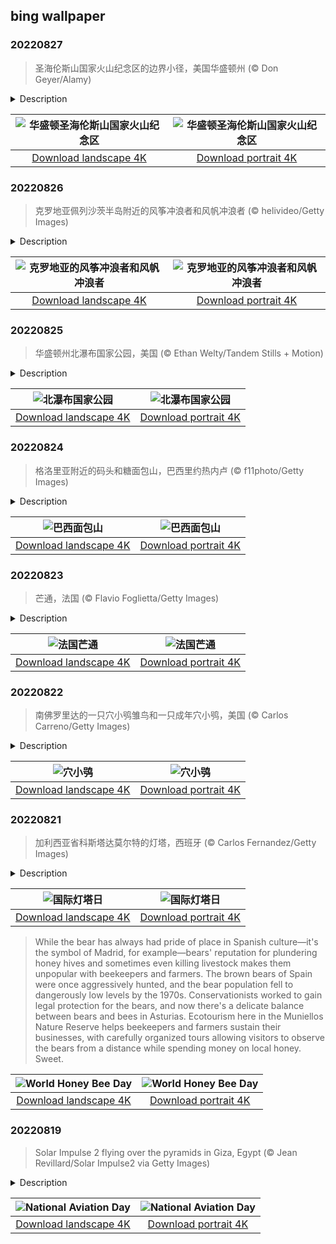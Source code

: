 ## bing wallpaper

### 20220827

> 圣海伦斯山国家火山纪念区的边界小径，美国华盛顿州 (© Don Geyer/Alamy)

<details>
<summary>Description</summary>

> 今天是美国历史上重要的一天。照片里是圣海伦斯山国家火山纪念区的一条边界小径。40年前的今天，吉福品彻国家森林内的11万英亩土地被专门划出来，以纪念美国最致命、最具破坏性的火山喷发。1980年5月18日，圣海伦斯火山喷发了近9个小时，永远地改变了华盛顿的地貌。那天，火山从周日早上8点半左右开始喷发，同时还发生了强度5.1级的地震。这引发了所谓的“横向喷发”，即熔岩从火山的一侧而不是顶部喷发出来。最初的喷发使这座山的海拔下降了1000多英尺，引发了大规模的雪崩，摧毁了周围约150平方英里的森林。最终造成57人丧生，200座房屋和附近约200英里的高速公路被毁。
> 
> 该纪念区由里根总统于1982年建立，以保护该地区用于研究、休闲和教育。火山喷发后，纪念区内的土地一直在休养生息、自然恢复。尽管人们相信圣海伦斯火山将在未来几个世纪内再次喷发，但这并没有阻止人们前来这里徒步和登山。
> 
> 

</details>

| ![华盛顿圣海伦斯山国家火山纪念区](https://cn.bing.com/th?id=OHR.MSHV_ZH-CN9630204701_UHD.jpg&pid=hp&w=400&h=224&rs=1&c=4) | ![华盛顿圣海伦斯山国家火山纪念区](https://cn.bing.com/th?id=OHR.MSHV_ZH-CN9630204701_1080x1920.jpg&pid=hp&w=155&h=315&rs=1&c=4) |
|:---------:|:---------:|
| [Download landscape 4K](https://cn.bing.com/th?id=OHR.MSHV_ZH-CN9630204701_UHD.jpg) | [Download portrait 4K](https://cn.bing.com/th?id=OHR.MSHV_ZH-CN9630204701_1080x1920.jpg) |

### 20220826

> 克罗地亚佩列沙茨半岛附近的风筝冲浪者和风帆冲浪者 (© helivideo/Getty Images)

<details>
<summary>Description</summary>

> 在人们发明的各种各样的冲浪方式中，风筝冲浪是最新的一种。它借鉴了之前的各种板类运动，比如滑雪、滑水、尾波滑水，当然还有风帆冲浪。就像单板滑雪和双板滑雪玩家一样，风帆冲浪者和风筝冲浪者也经常共享运动空间，正如这张照片中一样。这里是克罗地亚佩列沙茨半岛附近，夏季的那几个月里，当陆地热气蒸腾时，亚得里亚海凉爽的海风会源源不断吹向陆地，让你享受午后微风。
> 
> 风筝冲浪开始于20世纪90年代。冲浪者们拿风筝充当滑翔伞，做起各种动作来更加得心应手。风筝是充气的，当它落在水面上时，会有浮力。用来冲浪的风筝冲浪板一端是尖的；而用来在平坦的水面上滑行的风筝冲浪板的两端则是一样的形状。
> 
> 

</details>

| ![克罗地亚的风筝冲浪者和风帆冲浪者](https://cn.bing.com/th?id=OHR.PeljesacWind_ZH-CN9299214248_UHD.jpg&pid=hp&w=400&h=224&rs=1&c=4) | ![克罗地亚的风筝冲浪者和风帆冲浪者](https://cn.bing.com/th?id=OHR.PeljesacWind_ZH-CN9299214248_1080x1920.jpg&pid=hp&w=155&h=315&rs=1&c=4) |
|:---------:|:---------:|
| [Download landscape 4K](https://cn.bing.com/th?id=OHR.PeljesacWind_ZH-CN9299214248_UHD.jpg) | [Download portrait 4K](https://cn.bing.com/th?id=OHR.PeljesacWind_ZH-CN9299214248_1080x1920.jpg) |

### 20220825

> 华盛顿州北瀑布国家公园，美国 (© Ethan Welty/Tandem Stills + Motion)

<details>
<summary>Description</summary>

> 北瀑布是华盛顿州的三大国家公园之一（其他两个是奥林匹克国家公园和雷尼尔山国家公园）。北瀑布也是该州最新的国家公园，创建于1968年。它可能是美国本土48个州中最崎岖的公园，包含50多万英亩的陡峭山峰，广阔的森林，以及许多水道的源头。它拥有美国除阿拉斯加之外最广阔的冰川系统。 该公园的大部分地区都未开发，因此几乎没有道路、建筑或人迹。尽管它距离西雅图和温哥华这样的大都市不到100英里（直线距离），但它还是相对与世隔绝的。这片荒野提醒了人们，为什么要创建国家公园管理局，是为了保护这些最特殊的地方的自然状态。
> 
> 
> 
> 

</details>

| ![北瀑布国家公园](https://cn.bing.com/th?id=OHR.CascadesNP_ZH-CN1830542356_UHD.jpg&pid=hp&w=400&h=224&rs=1&c=4) | ![北瀑布国家公园](https://cn.bing.com/th?id=OHR.CascadesNP_ZH-CN1830542356_1080x1920.jpg&pid=hp&w=155&h=315&rs=1&c=4) |
|:---------:|:---------:|
| [Download landscape 4K](https://cn.bing.com/th?id=OHR.CascadesNP_ZH-CN1830542356_UHD.jpg) | [Download portrait 4K](https://cn.bing.com/th?id=OHR.CascadesNP_ZH-CN1830542356_1080x1920.jpg) |

### 20220824

> 格洛里亚附近的码头和糖面包山，巴西里约热内卢 (© f11photo/Getty Images)

<details>
<summary>Description</summary>

> 面包山可能是巴西最享誉国际的地方之一，在这里可以俯瞰瓜纳巴拉湾和繁华的里约热内卢。一条著名的缆车将乌卡山（高215米，是前往面包山要经过的第一座山）与糖面包山（396米）连接起来。它们共同构成了面包山和乌卡山的自然纪念碑，与耶稣雕像一起，成为该市最著名的宣传形象。缆车还从这两座山连接到红色海滩。这条缆车路线构思于1908年并于1912年投入运营。它是巴西的第一辆缆车，也是世界上第三辆缆车。
> 
> 照片里的是格洛里亚码头，码头的水里倒映着令人震撼的山峰以及停靠的游艇。坐落在面包山和科尔科瓦多山脉间的格洛里亚码头是该市最受欢迎的海滨目的地之一。这里曾在2016年里约奥运会和残奥会期间举办过帆船比赛，现在每年能接待约130万名游客。这个码头是南美主要的租船地之一，可以容纳长度达60米的游艇。在这里，你可以游览弗拉门戈公园（市内最大的公园和休闲区），也可以欣赏面包山的绝佳景色。
> 
> 

</details>

| ![巴西面包山](https://cn.bing.com/th?id=OHR.MarinaDaGloria_ZH-CN6894795645_UHD.jpg&pid=hp&w=400&h=224&rs=1&c=4) | ![巴西面包山](https://cn.bing.com/th?id=OHR.MarinaDaGloria_ZH-CN6894795645_1080x1920.jpg&pid=hp&w=155&h=315&rs=1&c=4) |
|:---------:|:---------:|
| [Download landscape 4K](https://cn.bing.com/th?id=OHR.MarinaDaGloria_ZH-CN6894795645_UHD.jpg) | [Download portrait 4K](https://cn.bing.com/th?id=OHR.MarinaDaGloria_ZH-CN6894795645_1080x1920.jpg) |

### 20220823

> 芒通，法国 (© Flavio Foglietta/Getty Images)

<details>
<summary>Description</summary>

> 芒通位于法国里维埃拉的东端，靠近意大利边境，被誉为“法国明珠”。芒通的美景和绝好的天气备受赞誉，这里平均每年有316天是全日照或部分日照。这种气候使芒通享有惊人的柠檬产量，因而当地也有了一年一度的柠檬节。这是一个在2月份举行的为期17天的盛会，以柠檬和橙子制成的花车和雕塑为特色。这场盛会要用掉近150吨水果，接待超过20万名游客。
> 
> 由于其战略位置，几个世纪以来，芒通及其周边地区一直被各种势力所觊觎。摩纳哥王子、拿破仑三世、德国纳粹和撒丁王国国王都曾执掌过这颗明珠。如今的芒通有着华丽的花园、色彩柔和的建筑、海滩、咖啡馆、夜生活，当然还有柠檬。
> 
> 

</details>

| ![法国芒通](https://cn.bing.com/th?id=OHR.MentonFrance_ZH-CN5849270429_UHD.jpg&pid=hp&w=400&h=224&rs=1&c=4) | ![法国芒通](https://cn.bing.com/th?id=OHR.MentonFrance_ZH-CN5849270429_1080x1920.jpg&pid=hp&w=155&h=315&rs=1&c=4) |
|:---------:|:---------:|
| [Download landscape 4K](https://cn.bing.com/th?id=OHR.MentonFrance_ZH-CN5849270429_UHD.jpg) | [Download portrait 4K](https://cn.bing.com/th?id=OHR.MentonFrance_ZH-CN5849270429_1080x1920.jpg) |

### 20220822

> 南佛罗里达的一只穴小鸮雏鸟和一只成年穴小鸮，美国 (© Carlos Carreno/Getty Images)

<details>
<summary>Description</summary>

> 你在树上可找不到这些小家伙。它们是穴小鸮，这个名字意味着它们生活在地面甚至地下。事实上，穴小鸮经常利用土拨鼠或地鼠的劳动成果，在它们挖掘并舍弃的洞穴中筑巢。你可以把这种行为理解为“鸮占鼠巢”。这些身长7.5到11 英寸的鸟类生活在北美和南美，特别是在草原、农业区和靠近地面、干燥广阔的植被里。
> 
> 它们还有一种行为也非常不猫头鹰。与其他猫头鹰种类不同，穴小鸮更喜欢在白天外出捕食虫子（需要躲避极端高温的中午除外）。不过，它们也会利用卓越的听力和夜视能力，在夜间捕食小型哺乳动物。它们在空中和陆地上捕猎，既会从树枝上俯冲捕食，也会支棱着长腿在地面跳跃捕食。
> 
> 在休息时间里，穴小鸮会在自家的洞穴口或地洞中打盹。如果受到了惊吓，它们会像卡通片人物一样弹跳起来，躲进安全的洞穴中，发出尖叫声或咯咯声以吓跑入侵者。它们甚至还会模仿响尾蛇的声音来吓退敌人。作为猫头鹰界的叛逆小鸟，穴小鸮的叫声也跟普通猫头鹰不一样。真是特立独行的一只鸟呢。

</details>

| ![穴小鸮](https://cn.bing.com/th?id=OHR.TenderMoment_ZH-CN5447705408_UHD.jpg&pid=hp&w=400&h=224&rs=1&c=4) | ![穴小鸮](https://cn.bing.com/th?id=OHR.TenderMoment_ZH-CN5447705408_1080x1920.jpg&pid=hp&w=155&h=315&rs=1&c=4) |
|:---------:|:---------:|
| [Download landscape 4K](https://cn.bing.com/th?id=OHR.TenderMoment_ZH-CN5447705408_UHD.jpg) | [Download portrait 4K](https://cn.bing.com/th?id=OHR.TenderMoment_ZH-CN5447705408_1080x1920.jpg) |

### 20220821

> 加利西亚省科斯塔达莫尔特的灯塔，西班牙 (© Carlos Fernandez/Getty Images)

<details>
<summary>Description</summary>

> 提起西班牙，人们通常会想起沙滩和阳光。而这座庄严的灯塔伫立在岩石顶端，这是许多人不曾见过的西班牙的另一面。这里有着一个令人恐惧的名字——死亡海岸，它是西班牙最西北端的加利西亚海岸线的一部分。在国际灯塔日这天，我们向大家介绍死亡海岸，因为当水手们在这里航行时，没有什么比看见灯塔更让他们开心了——死亡海岸也被称为大西洋东部的百慕大三角。
> 
> 死亡海岸以其众多灯塔闻名于世。自南部的菲尼斯特雷到北部的马尔皮卡之间的125英里海岸沿线有许多灯塔，照片里的灯塔就是其中之一。作为船只的“吞噬者”，死亡海岸可谓“战功赫赫”。自14世纪以来，此处有600多起沉船事故记录在案，数千人丧命于此。西班牙的这个角落位于比斯开湾的南端，以其汹涌的海水而闻名。岩石林立的死亡海岸正对开阔的北大西洋，首当其冲受到大浪的冲击。从这里往南边几百英里，就是葡萄牙纳扎雷著名的冲浪胜地。在靠近这个以激流和隐礁而闻名的岩石峭壁海岸时，深水很快变成浅水，浓雾滚滚而来，风暴频繁来袭，飓风亦并不罕见。令其恐怖名声更上一层楼的是，很久以前，那时的欧洲人认为世界是平的，他们相信菲尼斯特雷角就是世界的终点。
> 
> 凉爽、多雨、多岩石，西班牙的加利西亚地区并不像典型的地中海地区，反而更像《指环王》的场景。沿着这条海岸徒步旅行，你可能会觉得自己在苏格兰而非西班牙，而且加利西亚人也被认为是凯尔特民族的一支。要参观死亡海岸的灯塔，你可以走一条名为“灯塔之路”的小径。如今，虽然卫星技术和电子仪器极大地改善了海上航行的安全程度，但灯塔对于航行和海上作业仍然至关重要。而且，美丽的灯塔本身也是一道风景线。

</details>

| ![国际灯塔日](https://cn.bing.com/th?id=OHR.CostadaMorte_ZH-CN5219249535_UHD.jpg&pid=hp&w=400&h=224&rs=1&c=4) | ![国际灯塔日](https://cn.bing.com/th?id=OHR.CostadaMorte_ZH-CN5219249535_1080x1920.jpg&pid=hp&w=155&h=315&rs=1&c=4) |
|:---------:|:---------:|
| [Download landscape 4K](https://cn.bing.com/th?id=OHR.CostadaMorte_ZH-CN5219249535_UHD.jpg) | [Download portrait 4K](https://cn.bing.com/th?id=OHR.CostadaMorte_ZH-CN5219249535_1080x1920.jpg) |tely for busy beekeepers here in the northwest province of Asturias, Spain, local endangered brown bears are also partial to snacking on honey. Hence the traditional stone wall protecting the hives from sticky-pawed thieves.
> 
> While the bear has always had pride of place in Spanish culture—it's the symbol of Madrid, for example—bears' reputation for plundering honey hives and sometimes even killing livestock makes them unpopular with beekeepers and farmers. The brown bears of Spain were once aggressively hunted, and the bear population fell to dangerously low levels by the 1970s. Conservationists worked to gain legal protection for the bears, and now there's a delicate balance between bears and bees in Asturias. Ecotourism here in the Muniellos Nature Reserve helps beekeepers and farmers sustain their businesses, with carefully organized tours allowing visitors to observe the bears from a distance while spending money on local honey. Sweet.

</details>

| ![World Honey Bee Day](https://cn.bing.com/th?id=OHR.BearProof_EN-US2982363241_UHD.jpg&pid=hp&w=400&h=224&rs=1&c=4) | ![World Honey Bee Day](https://cn.bing.com/th?id=OHR.BearProof_EN-US2982363241_1080x1920.jpg&pid=hp&w=155&h=315&rs=1&c=4) |
|:---------:|:---------:|
| [Download landscape 4K](https://cn.bing.com/th?id=OHR.BearProof_EN-US2982363241_UHD.jpg) | [Download portrait 4K](https://cn.bing.com/th?id=OHR.BearProof_EN-US2982363241_1080x1920.jpg) |

### 20220819

> Solar Impulse 2 flying over the pyramids in Giza, Egypt (© Jean Revillard/Solar Impulse2 via Getty Images)

<details>
<summary>Description</summary>

> In the summer of 2016, an experimental solar-powered airplane called Solar Impulse 2 completed a 26,000-mile multi-stage trip around the world without using a single drop of jet fuel. The remarkable feat took longer than a year and made the slow-flying plane part of aviation history. We are remembering this seminal flight today to mark National Aviation Day, established in 1939 by President Franklin Roosevelt as a day to celebrate the advancement of flight. August 19 was chosen because it is the birthdate of Orville Wright, who in 1903, with his brother Wilbur Wright, became the first to achieve powered, controlled flight on the hills of Kitty Hawk on North Carolina's Outer Banks.
> 
> Solar Impulse 2 was the second aircraft built by Swiss aviators André Borschberg and Bertrand Piccard. Borschberg is an engineer by training, Piccard a psychiatrist and balloonist who copiloted the first balloon to fly around the world nonstop. The pair took turns piloting the aircraft, which can carry only one person, on a multi-leg, 16-month flight around the world that started and ended in Abu Dhabi in the United Arab Emirates.
> 
> This image was taken during the final leg from Egypt to Abu Dhabi as Solar Impulse 2 flew over the Great Pyramids of Giza. The superlight plane was powered by thousands of solar cells mounted atop its fuselage and jumbo-jet sized wings. Batteries stored energy so it could fly at night. The going was slow by the standards of modern jet travel—Solar Impulse 2 flew at an average speed of 50 mph. Clearly, solar-powered flight on a commercial scale is still many years away, but as this photo shows, its Kitty Hawk moment is in the books.

</details>

| ![National Aviation Day](https://cn.bing.com/th?id=OHR.SolarImpulse2_EN-US2864472613_UHD.jpg&pid=hp&w=400&h=224&rs=1&c=4) | ![National Aviation Day](https://cn.bing.com/th?id=OHR.SolarImpulse2_EN-US2864472613_1080x1920.jpg&pid=hp&w=155&h=315&rs=1&c=4) |
|:---------:|:---------:|
| [Download landscape 4K](https://cn.bing.com/th?id=OHR.SolarImpulse2_EN-US2864472613_UHD.jpg) | [Download portrait 4K](https://cn.bing.com/th?id=OHR.SolarImpulse2_EN-US2864472613_1080x1920.jpg) |2246278299_UHD.jpg) | [Download portrait 4K](https://cn.bing.com/th?id=OHR.ChittorgarhFort_EN-US2246278299_1080x1920.jpg) |